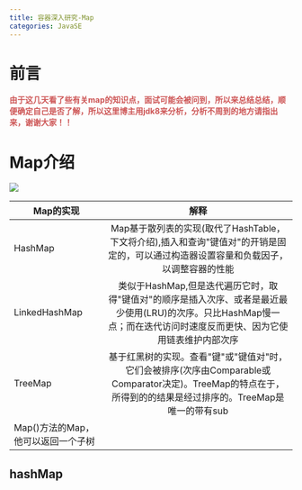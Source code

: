```yaml
---
title: 容器深入研究-Map
categories: JavaSE
---
```


# 前言
<font color='#CD5555'>**由于这几天看了些有关map的知识点，面试可能会被问到，所以来总结总结，顺便确定自己是否了解，所以这里博主用jdk8来分析，分析不周到的地方请指出来，谢谢大家！！**</font>

# Map介绍
![](容器深入研究-Map/1.png)

| Map的实现 | 解释|
| --- | :---: |
|HashMap |Map基于散列表的实现(取代了HashTable，下文将介绍),插入和查询"键值对"的开销是固定的，可以通过构造器设置容量和负载因子，以调整容器的性能|
|LinkedHashMap|类似于HashMap,但是迭代遍历它时，取得"键值对"的顺序是插入次序、或者是最近最少使用(LRU)的次序。只比HashMap慢一点；而在迭代访问时速度反而更快、因为它使用链表维护内部次序|
|TreeMap|基于红黑树的实现。查看"键"或"键值对"时，它们会被排序(次序由Comparable或Comparator决定)。TreeMap的特点在于，所得到的的结果是经过排序的。TreeMap是唯一的带有sub
Map()方法的Map，他可以返回一个子树|

## hashMap
